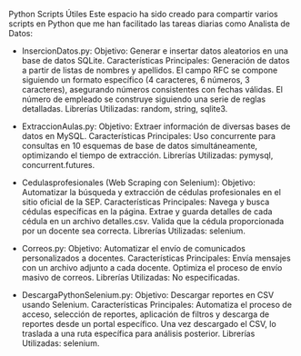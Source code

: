 Python Scripts Útiles
Este espacio ha sido creado para compartir varios scripts en Python que me han facilitado las tareas diarias como Analista de Datos:

* InsercionDatos.py:
Objetivo: Generar e insertar datos aleatorios en una base de datos SQLite.
Características Principales:
Generación de datos a partir de listas de nombres y apellidos.
El campo RFC se compone siguiendo un formato específico (4 caracteres, 6 números, 3 caracteres), asegurando números consistentes con fechas válidas.
El número de empleado se construye siguiendo una serie de reglas detalladas.
Librerías Utilizadas: random, string, sqlite3.

* ExtraccionAulas.py:
Objetivo: Extraer información de diversas bases de datos en MySQL.
Características Principales:
Uso concurrente para consultas en 10 esquemas de base de datos simultáneamente, optimizando el tiempo de extracción.
Librerías Utilizadas: pymysql, concurrent.futures.

* Cedulasprofesionales (Web Scraping con Selenium):
Objetivo: Automatizar la búsqueda y extracción de cédulas profesionales en el sitio oficial de la SEP.
Características Principales:
Navega y busca cédulas específicas en la página.
Extrae y guarda detalles de cada cédula en un archivo detalles.csv.
Valida que la cédula proporcionada por un docente sea correcta.
Librerías Utilizadas: selenium.

* Correos.py:
Objetivo: Automatizar el envío de comunicados personalizados a docentes.
Características Principales:
Envía mensajes con un archivo adjunto a cada docente.
Optimiza el proceso de envío masivo de correos.
Librerías Utilizadas: No especificadas.

* DescargaPythonSelenium.py:
Objetivo: Descargar reportes en CSV usando Selenium.
Características Principales:
Automatiza el proceso de acceso, selección de reportes, aplicación de filtros y descarga de reportes desde un portal específico.
Una vez descargado el CSV, lo traslada a una ruta específica para análisis posterior.
Librerías Utilizadas: selenium.

  





  
